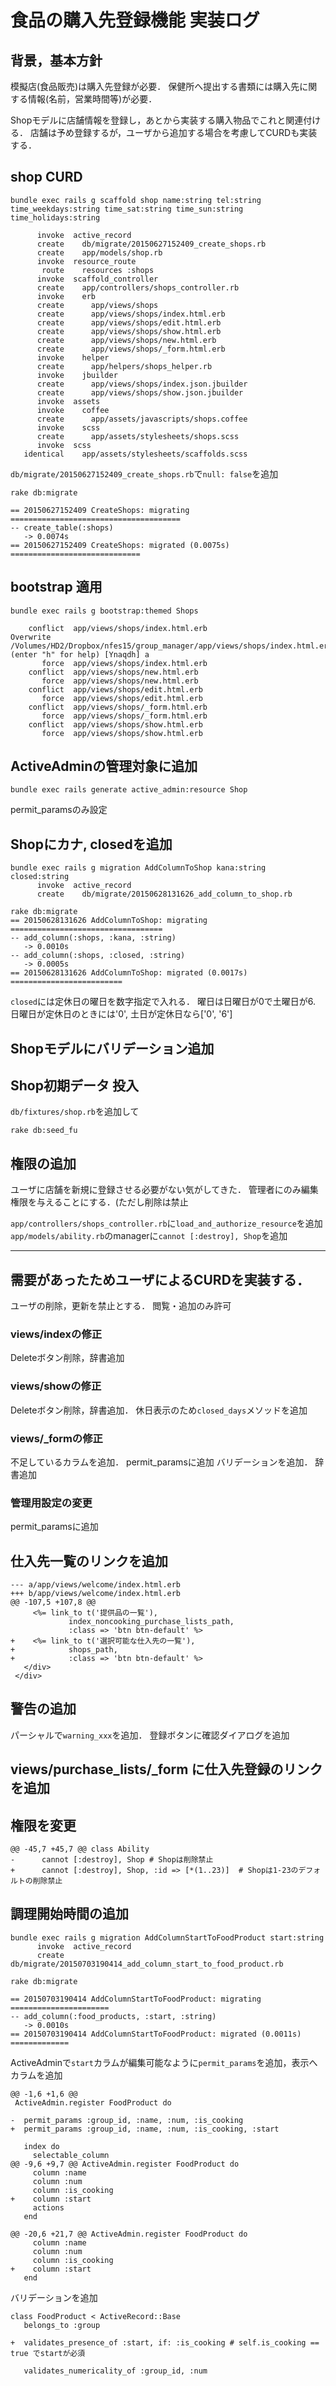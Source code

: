 # 食品の購入先登録機能 実装ログ

## 背景，基本方針

模擬店(食品販売)は購入先登録が必要．
保健所へ提出する書類には購入先に関する情報(名前，営業時間等)が必要．

Shopモデルに店舗情報を登録し，あとから実装する購入物品でこれと関連付ける．
店舗は予め登録するが，ユーザから追加する場合を考慮してCURDも実装する．

## shop CURD

```
bundle exec rails g scaffold shop name:string tel:string time_weekdays:string time_sat:string time_sun:string time_holidays:string

      invoke  active_record
      create    db/migrate/20150627152409_create_shops.rb
      create    app/models/shop.rb
      invoke  resource_route
       route    resources :shops
      invoke  scaffold_controller
      create    app/controllers/shops_controller.rb
      invoke    erb
      create      app/views/shops
      create      app/views/shops/index.html.erb
      create      app/views/shops/edit.html.erb
      create      app/views/shops/show.html.erb
      create      app/views/shops/new.html.erb
      create      app/views/shops/_form.html.erb
      invoke    helper
      create      app/helpers/shops_helper.rb
      invoke    jbuilder
      create      app/views/shops/index.json.jbuilder
      create      app/views/shops/show.json.jbuilder
      invoke  assets
      invoke    coffee
      create      app/assets/javascripts/shops.coffee
      invoke    scss
      create      app/assets/stylesheets/shops.scss
      invoke  scss
   identical    app/assets/stylesheets/scaffolds.scss
```

`db/migrate/20150627152409_create_shops.rb`で`null: false`を追加

```
rake db:migrate

== 20150627152409 CreateShops: migrating ======================================
-- create_table(:shops)
   -> 0.0074s
== 20150627152409 CreateShops: migrated (0.0075s) =============================
``` 

## bootstrap 適用

```
bundle exec rails g bootstrap:themed Shops

    conflict  app/views/shops/index.html.erb
Overwrite /Volumes/HD2/Dropbox/nfes15/group_manager/app/views/shops/index.html.erb? (enter "h" for help) [Ynaqdh] a
       force  app/views/shops/index.html.erb
    conflict  app/views/shops/new.html.erb
       force  app/views/shops/new.html.erb
    conflict  app/views/shops/edit.html.erb
       force  app/views/shops/edit.html.erb
    conflict  app/views/shops/_form.html.erb
       force  app/views/shops/_form.html.erb
    conflict  app/views/shops/show.html.erb
       force  app/views/shops/show.html.erb
```

## ActiveAdminの管理対象に追加

```
bundle exec rails generate active_admin:resource Shop
```

permit_paramsのみ設定

## Shopにカナ, closedを追加

```
bundle exec rails g migration AddColumnToShop kana:string closed:string
      invoke  active_record
      create    db/migrate/20150628131626_add_column_to_shop.rb

rake db:migrate
== 20150628131626 AddColumnToShop: migrating ==================================
-- add_column(:shops, :kana, :string)
   -> 0.0010s
-- add_column(:shops, :closed, :string)
   -> 0.0005s
== 20150628131626 AddColumnToShop: migrated (0.0017s) =========================
```

`closed`には定休日の曜日を数字指定で入れる．
曜日は日曜日が0で土曜日が6.
日曜日が定休日のときには'0', 土日が定休日なら['0', '6']

## Shopモデルにバリデーション追加

## Shop初期データ 投入

`db/fixtures/shop.rb`を追加して

```
rake db:seed_fu
```

## 権限の追加

ユーザに店舗を新規に登録させる必要がない気がしてきた．
管理者にのみ編集権限を与えることにする．(ただし削除は禁止

`app/controllers/shops_controller.rb`に`load_and_authorize_resource`を追加
`app/models/ability.rb`のmanagerに`cannot [:destroy], Shop`を追加

---

## 需要があったためユーザによるCURDを実装する．

ユーザの削除，更新を禁止とする．
閲覧・追加のみ許可

### views/indexの修正

Deleteボタン削除，辞書追加

### views/showの修正

Deleteボタン削除，辞書追加．
休日表示のため`closed_days`メソッドを追加

### views/_formの修正

不足しているカラムを追加．
permit_paramsに追加
バリデーションを追加．
辞書追加

### 管理用設定の変更

permit_paramsに追加

## 仕入先一覧のリンクを追加

```
--- a/app/views/welcome/index.html.erb
+++ b/app/views/welcome/index.html.erb
@@ -107,5 +107,8 @@
     <%= link_to t('提供品の一覧'),
             index_noncooking_purchase_lists_path,
             :class => 'btn btn-default' %>
+    <%= link_to t('選択可能な仕入先の一覧'),
+            shops_path,
+            :class => 'btn btn-default' %>
   </div>
 </div>
```

## 警告の追加

パーシャルで`warning_xxx`を追加．
登録ボタンに確認ダイアログを追加

## views/purchase_lists/_form に仕入先登録のリンクを追加

## 権限を変更

```
@@ -45,7 +45,7 @@ class Ability
-      cannot [:destroy], Shop # Shopは削除禁止
+      cannot [:destroy], Shop, :id => [*(1..23)]  # Shopは1-23のデフォルトの削除禁止
```

## 調理開始時間の追加

```
bundle exec rails g migration AddColumnStartToFoodProduct start:string
      invoke  active_record
      create    db/migrate/20150703190414_add_column_start_to_food_product.rb

rake db:migrate

== 20150703190414 AddColumnStartToFoodProduct: migrating ======================
-- add_column(:food_products, :start, :string)
   -> 0.0010s
== 20150703190414 AddColumnStartToFoodProduct: migrated (0.0011s) =============
```

ActiveAdminで`start`カラムが編集可能なように`permit_params`を追加，表示へカラムを追加

```
@@ -1,6 +1,6 @@
 ActiveAdmin.register FoodProduct do

-  permit_params :group_id, :name, :num, :is_cooking
+  permit_params :group_id, :name, :num, :is_cooking, :start

   index do
     selectable_column
@@ -9,6 +9,7 @@ ActiveAdmin.register FoodProduct do
     column :name
     column :num
     column :is_cooking
+    column :start
     actions
   end

@@ -20,6 +21,7 @@ ActiveAdmin.register FoodProduct do
     column :name
     column :num
     column :is_cooking
+    column :start
   end
```

バリデーションを追加

```
class FoodProduct < ActiveRecord::Base
   belongs_to :group

+  validates_presence_of :start, if: :is_cooking # self.is_cooking == true でstartが必須

   validates_numericality_of :group_id, :num
```
